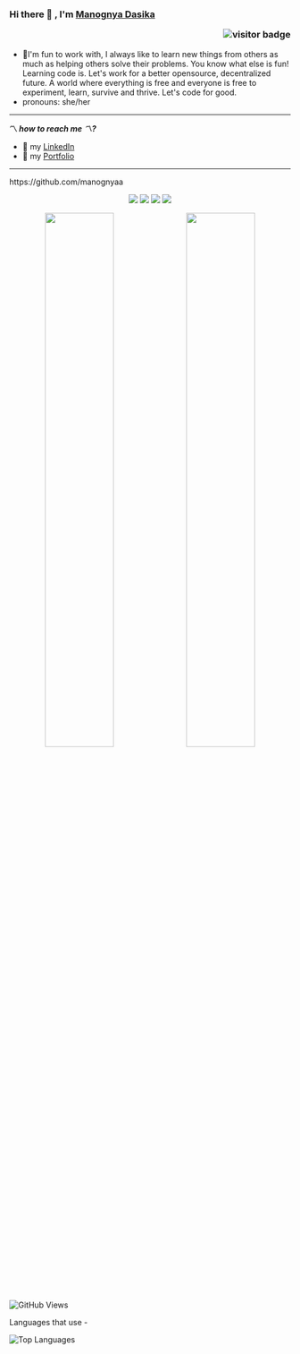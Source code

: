 ### Hi there 👋 , I'm [Manognya Dasika](https://github.com/manognyaa) <p  align="right"><img src="https://visitor-badge.laobi.icu/badge?page_id=sriharikapu" alt="visitor badge"/></p>
- 👋I'm fun to work with, I always like to learn new things from others as much as helping others solve their problems. You know what else is fun! Learning code is. Let's work for a better opensource, decentralized future. A world where everything is free and everyone is free to experiment, learn, survive and thrive. Let's code for good.
- pronouns: she/her
_______________________________________________________________________________________
**〽️ _how to reach me 〽️?_** 
* 🌺 my [LinkedIn]( https://www.linkedin.com/in/manognya-dasika-89396b1b7) 
* 🌺 my [Portfolio](https://thriving-liger-175c25.netlify.app/)
________________________________________________________________________________________
<p align="center">

 </p>
 https://github.com/manognyaa
<p align="center">
<a href="https://github.com/manognyaa"><img src="https://img.shields.io/badge/PRs-welcome-brightgreen.svg?style=flat&logo=github"></a> 
<a href="https://github.com/manognyaa"><img src="https://img.shields.io/badge/Open%20Source-%F0%9F%A4%8D-Blue"></a> 
<a href="https://github.com/manognyaa"><img src="https://img.shields.io/static/v1.svg?label=Contributions&message=Welcome&color=Blue&style=flat-square"></a>
<a href="https://www.python.org/"><img src="https://img.shields.io/badge/Made%20with-love-1f425f.svg"></a>
  </p>
  
  

<p align="center">

<img width="49.5%" src="https://github-readme-stats.vercel.app/api?username=manognyaa&show_icons=true&theme=dark" />
  <img width="49.5%" src="https://github-readme-streak-stats.herokuapp.com/?user=manognyaa&theme=dark" />
</p>


  
![GitHub Views](https://komarev.com/ghpvc/?username=manognyaa&color=FAC151)


Languages that use -

![Top Languages](https://github-readme-stats.vercel.app/api/top-langs/?username=manognyaa)
  
<!---
manognyaa/manognyaa is a ✨ special ✨ repository because its `README.md` (this file) appears on your GitHub profile.
You can click the Preview link to take a look at your changes.
--->
